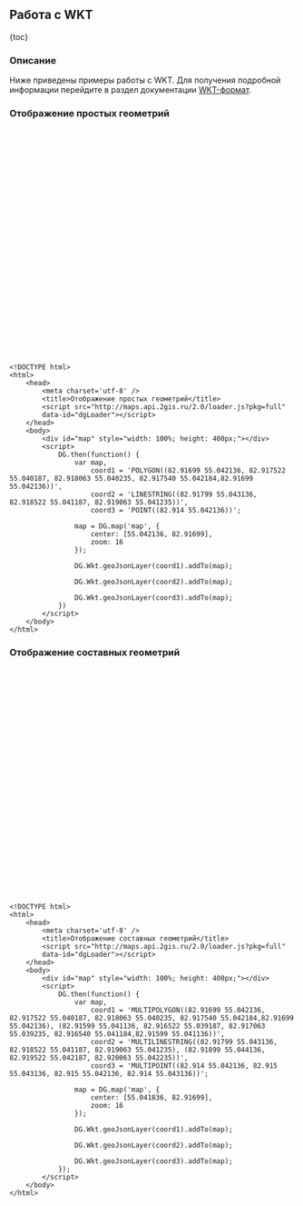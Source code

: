 ## Работа с WKT

{toc}

### Описание

Ниже приведены примеры работы с WKT. Для получения подробной информации перейдите в раздел документации <a href="/doc/maps/2.0/manual/wkt">WKT-формат</a>.

### Отображение простых геометрий

<script src="http://maps.api.2gis.ru/2.0/loader.js?pkg=full" data-id="dgLoader"></script>
<div id="map" style="width: 100%; height: 400px;"></div>
<script>
    DG.then(function() {
        var map,
            coord1 = 'POLYGON((82.91699 55.042136, 82.917522 55.040187, 82.918063 55.040235, 82.917540 55.042184,82.91699 55.042136))',
            coord2 = 'LINESTRING((82.91799 55.043136, 82.918522 55.041187, 82.919063 55.041235))',
            coord3 = 'POINT((82.914 55.042136))';
        
        map = DG.map('map', {
            center: [55.042136, 82.91699],
            zoom: 16
        });

        DG.Wkt.geoJsonLayer(coord1).addTo(map);

        DG.Wkt.geoJsonLayer(coord2).addTo(map);

        DG.Wkt.geoJsonLayer(coord3).addTo(map);          
    })
</script>

    <!DOCTYPE html>
    <html>
        <head>
            <meta charset='utf-8' />
            <title>Отображение простых геометрий</title>
            <script src="http://maps.api.2gis.ru/2.0/loader.js?pkg=full"
            data-id="dgLoader"></script>
        </head>
        <body>
            <div id="map" style="width: 100%; height: 400px;"></div>
            <script>
                DG.then(function() {
                    var map,
                        coord1 = 'POLYGON((82.91699 55.042136, 82.917522 55.040187, 82.918063 55.040235, 82.917540 55.042184,82.91699 55.042136))',
                        coord2 = 'LINESTRING((82.91799 55.043136, 82.918522 55.041187, 82.919063 55.041235))',
                        coord3 = 'POINT((82.914 55.042136))';
                    
                    map = DG.map('map', {
                        center: [55.042136, 82.91699],
                        zoom: 16
                    });

                    DG.Wkt.geoJsonLayer(coord1).addTo(map);

                    DG.Wkt.geoJsonLayer(coord2).addTo(map);

                    DG.Wkt.geoJsonLayer(coord3).addTo(map);          
                })
            </script>
        </body>
    </html>

### Отображение составных геометрий

<div id="map1" style="width: 100%; height: 400px;"></div>
<script>
    DG.then(function() {
        var map,
            coord1 = 'MULTIPOLYGON((82.91699 55.042136, 82.917522 55.040187, 82.918063 55.040235, 82.917540 55.042184,82.91699 55.042136), (82.91599 55.041136, 82.916522 55.039187, 82.917063 55.039235, 82.916540 55.041184,82.91599 55.041136))',
            coord2 = 'MULTILINESTRING((82.91799 55.043136, 82.918522 55.041187, 82.919063 55.041235), (82.91899 55.044136, 82.919522 55.042187, 82.920063 55.042235))',
            coord3 = 'MULTIPOINT((82.914 55.042136, 82.915 55.043136, 82.915 55.042136, 82.914 55.043136))';

        map = DG.map('map1', {
            center: [55.041836, 82.91699],
            zoom: 16
        });

        DG.Wkt.geoJsonLayer(coord1).addTo(map);

        DG.Wkt.geoJsonLayer(coord2).addTo(map);

        DG.Wkt.geoJsonLayer(coord3).addTo(map);          
    });
</script>

    <!DOCTYPE html>
    <html>
        <head>
            <meta charset='utf-8' />
            <title>Отображение составных геометрий</title>
            <script src="http://maps.api.2gis.ru/2.0/loader.js?pkg=full"
            data-id="dgLoader"></script>
        </head>
        <body>
            <div id="map" style="width: 100%; height: 400px;"></div>
            <script>
                DG.then(function() {
                    var map,
                        coord1 = 'MULTIPOLYGON((82.91699 55.042136, 82.917522 55.040187, 82.918063 55.040235, 82.917540 55.042184,82.91699 55.042136), (82.91599 55.041136, 82.916522 55.039187, 82.917063 55.039235, 82.916540 55.041184,82.91599 55.041136))',
                        coord2 = 'MULTILINESTRING((82.91799 55.043136, 82.918522 55.041187, 82.919063 55.041235), (82.91899 55.044136, 82.919522 55.042187, 82.920063 55.042235))',
                        coord3 = 'MULTIPOINT((82.914 55.042136, 82.915 55.043136, 82.915 55.042136, 82.914 55.043136))';

                    map = DG.map('map', {
                        center: [55.041836, 82.91699],
                        zoom: 16
                    });

                    DG.Wkt.geoJsonLayer(coord1).addTo(map);

                    DG.Wkt.geoJsonLayer(coord2).addTo(map);

                    DG.Wkt.geoJsonLayer(coord3).addTo(map);          
                });
            </script>
        </body>
    </html>